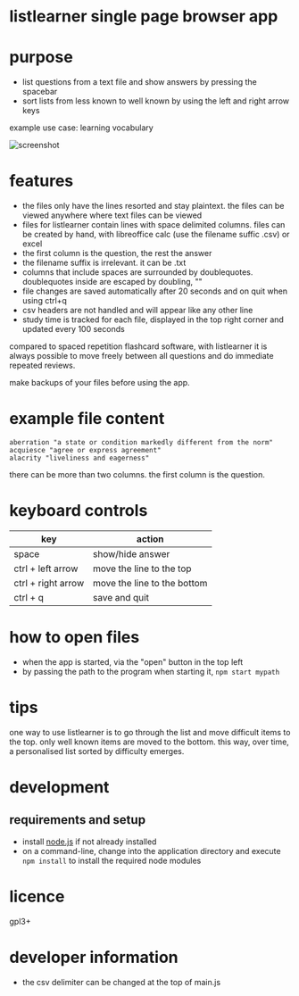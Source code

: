 # listlearner single page browser app

# purpose
* list questions from a text file and show answers by pressing the spacebar
* sort lists from less known to well known by using the left and right arrow keys

example use case: learning vocabulary

![screenshot](other/screenshot.png?raw=true)

# features
* the files only have the lines resorted and stay plaintext. the files can be viewed anywhere where text files can be viewed
* files for listlearner contain lines with space delimited columns. files can be created by hand, with libreoffice calc (use the filename suffic .csv) or excel
* the first column is the question, the rest the answer
* the filename suffix is irrelevant. it can be .txt
* columns that include spaces are surrounded by doublequotes. doublequotes inside are escaped by doubling, ""
* file changes are saved automatically after 20 seconds and on quit when using ctrl+q
* csv headers are not handled and will appear like any other line
* study time is tracked for each file, displayed in the top right corner and updated every 100 seconds

compared to spaced repetition flashcard software, with listlearner it is always possible to move freely between all questions and do immediate repeated reviews.

make backups of your files before using the app.

# example file content
~~~
aberration "a state or condition markedly different from the norm"
acquiesce "agree or express agreement"
alacrity "liveliness and eagerness"
~~~

there can be more than two columns. the first column is the question.

# keyboard controls
| key | action |
| --- | --- |
| space  | show/hide answer |
| ctrl + left arrow | move the line to the top |
| ctrl + right arrow | move the line to the bottom |
| ctrl + q | save and quit |

# how to open files
* when the app is started, via the "open" button in the top left
* by passing the path to the program when starting it, ``npm start mypath``

# tips
one way to use listlearner is to go through the list and move difficult items to the top. only well known items are moved to the bottom. this way, over time, a personalised list sorted by difficulty emerges.

# development
## requirements and setup
* install [node.js](https://nodejs.org/en/) if not already installed
* on a command-line, change into the application directory and execute ``npm install`` to install the required node modules

# licence
gpl3+

# developer information
* the csv delimiter can be changed at the top of main.js
